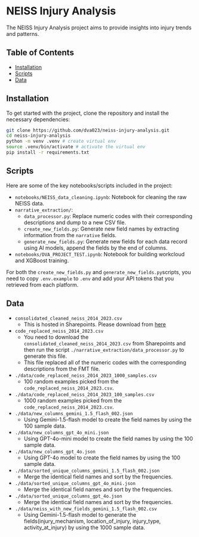 # NEISS Injury Analysis

The NEISS Injury Analysis project aims to provide insights into injury trends and patterns.

## Table of Contents

- [Installation](#installation)
- [Scripts](#scripts)
- [Data](#data)

## Installation

To get started with the project, clone the repository and install the necessary dependencies:

```sh
git clone https://github.com/dva023/neiss-injury-analysis.git
cd neiss-injury-analysis
python -m venv .venv # create virtual env
source .venv/bin/activate # activate the virtual env
pip install -r requirements.txt
```

## Scripts

Here are some of the key notebooks/scripts included in the project:

- `notebooks/NEISS_data_cleaning.ipynb`: Notebook for cleaning the raw NEISS data.
- `narrative_extraction/`:
  - `data_processor.py`: Replace numeric codes with their corresponding descriptions and dump to a new CSV file.
  - `create_new_fields.py`: Generate new field names by extracting information from the `narrative` fields.
  - `generate_new_fields.py`: Generate new fields for each data record using AI models, append the fields by the end of columns.
- `notebooks/DVA_PROJECT_TEST.ipynb`: Notebook for building workcloud and XGBoost training.

For both the `create_new_fields.py` and `generate_new_fields.py`scripts, you need to copy `.env.example` to `.env` and add your API tokens that you retrieved from each platform.

## Data

- `consolidated_cleaned_neiss_2014_2023.csv`
  - This is hosted in Sharepoints. Please download from [here](https://gtvault.sharepoint.com/sites/cse6242groupprojectchat/Shared%20Documents/Forms/AllItems.aspx?isAscending=true&id=%2Fsites%2Fcse6242groupprojectchat%2FShared%20Documents%2FData%5FCleaning&sortField=LinkFilename&viewid=2e31cc94%2D7f82%2D4cfa%2D9eb0%2D7f181e03962f)
- `code_replaced_neiss_2014_2023.csv`
  - You need to download the `consolidated_cleaned_neiss_2014_2023.csv` from Sharepoints and then run the script `./narrative_extraction/data_processor.py` to generate this file.
  - This file replaced all of the numeric codes with the corresponding descriptions from the FMT file.
- `./data/code_replaced_neiss_2014_2023_1000_samples.csv`
  - 100 random examples picked from the `code_replaced_neiss_2014_2023.csv`.
- `./data/code_replaced_neiss_2014_2023_100_samples.csv`
  - 1000 random examples picked from the `code_replaced_neiss_2014_2023.csv`.
- `./data/new_columns_gemini_1.5_flash_002.json`
  - Using Gemini-1.5-flash model to create the field names by using the 100 sample data.
- `./data/new_columns_gpt_4o_mini.json`
  - Using GPT-4o-mini model to create the field names by using the 100 sample data.
- `./data/new_columns_gpt_4o.json`
  - Using GPT-4o model to create the field names by using the 100 sample data.
- `./data/sorted_unique_columns_gemini_1.5_flash_002.json`
  - Merge the identical field names and sort by the frequencies.
- `./data/sorted_unique_columns_gpt_4o_mini.json`
  - Merge the identical field names and sort by the frequencies.
- `./data/sorted_unique_columns_gpt_4o.json`
  - Merge the identical field names and sort by the frequencies.
- `./data/neiss_with_new_fields_gemini_1.5_flash_002.csv`
  - Using Gemini-1.5-flash model to generate the fields(injury_mechanism, location_of_injury, injury_type, activity_at_injury) by using the 1000 sample data.
